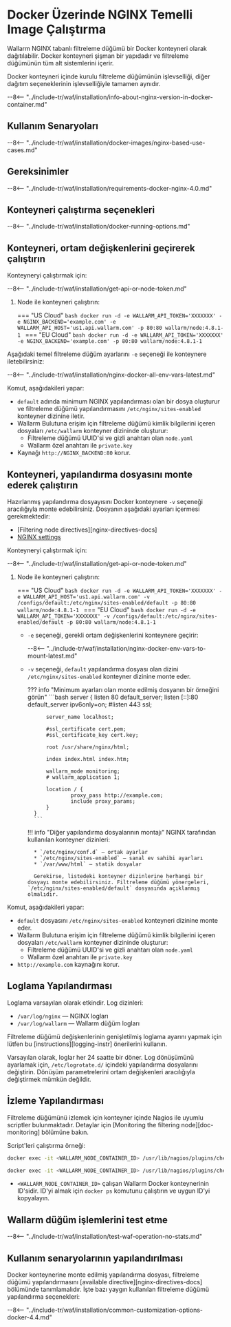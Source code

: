 # Docker Üzerinde NGINX Temelli Image Çalıştırma

Wallarm NGINX tabanlı filtreleme düğümü bir Docker konteyneri olarak dağıtılabilir. Docker konteyneri şişman bir yapıdadır ve filtreleme düğümünün tüm alt sistemlerini içerir.

Docker konteyneri içinde kurulu filtreleme düğümünün işlevselliği, diğer dağıtım seçeneklerinin işlevselliğiyle tamamen aynıdır.

--8<-- "../include-tr/waf/installation/info-about-nginx-version-in-docker-container.md"

## Kullanım Senaryoları

--8<-- "../include-tr/waf/installation/docker-images/nginx-based-use-cases.md"

## Gereksinimler

--8<-- "../include-tr/waf/installation/requirements-docker-nginx-4.0.md"

## Konteyneri çalıştırma seçenekleri

--8<-- "../include-tr/waf/installation/docker-running-options.md"

## Konteyneri, ortam değişkenlerini geçirerek çalıştırın 

Konteyneryi çalıştırmak için:

--8<-- "../include-tr/waf/installation/get-api-or-node-token.md"

1. Node ile konteyneri çalıştırın:

    === "US Cloud"
        ```bash
        docker run -d -e WALLARM_API_TOKEN='XXXXXXX' -e NGINX_BACKEND='example.com' -e WALLARM_API_HOST='us1.api.wallarm.com' -p 80:80 wallarm/node:4.8.1-1
        ```
    === "EU Cloud"
        ```bash
        docker run -d -e WALLARM_API_TOKEN='XXXXXXX' -e NGINX_BACKEND='example.com' -p 80:80 wallarm/node:4.8.1-1
        ```

Aşağıdaki temel filtreleme düğüm ayarlarını `-e` seçeneği ile konteynere iletebilirsiniz:

--8<-- "../include-tr/waf/installation/nginx-docker-all-env-vars-latest.md"

Komut, aşağıdakileri yapar:

* `default` adında minimum NGINX yapılandırması olan bir dosya oluşturur ve filtreleme düğümü yapılandırmasını `/etc/nginx/sites-enabled` konteyner dizinine iletir.
* Wallarm Bulutuna erişim için filtreleme düğümü kimlik bilgilerini içeren dosyaları `/etc/wallarm` konteyner dizininde oluşturur:
    * Filtreleme düğümü UUID'si ve gizli anahtarı olan `node.yaml`
    * Wallarm özel anahtarı ile `private.key`
* Kaynağı `http://NGINX_BACKEND:80` korur.

## Konteyneri, yapılandırma dosyasını monte ederek çalıştırın

Hazırlanmış yapılandırma dosyayısını Docker konteynere `-v` seçeneği aracılığıyla monte edebilirsiniz. Dosyanın aşağıdaki ayarları içermesi gerekmektedir:

* [Filtering node directives][nginx-directives-docs]
* [NGINX settings](https://nginx.org/en/docs/beginners_guide.html)

Konteyneryi çalıştırmak için:

--8<-- "../include-tr/waf/installation/get-api-or-node-token.md"

1. Node ile konteyneri çalıştırın:

    === "US Cloud"
        ```bash
        docker run -d -e WALLARM_API_TOKEN='XXXXXXX' -e WALLARM_API_HOST='us1.api.wallarm.com' -v /configs/default:/etc/nginx/sites-enabled/default -p 80:80 wallarm/node:4.8.1-1
        ```
    === "EU Cloud"
        ```bash
        docker run -d -e WALLARM_API_TOKEN='XXXXXXX' -v /configs/default:/etc/nginx/sites-enabled/default -p 80:80 wallarm/node:4.8.1-1
        ```

    * `-e` seçeneği, gerekli ortam değişkenlerini konteynere geçirir:

        --8<-- "../include-tr/waf/installation/nginx-docker-env-vars-to-mount-latest.md"
    
    * `-v` seçeneği, `default` yapılandırma dosyası olan dizini `/etc/nginx/sites-enabled` konteyner dizinine monte eder.

        ??? info "Minimum ayarları olan monte edilmiş dosyanın bir örneğini görün"
            ```bash
            server {
                listen 80 default_server;
                listen [::]:80 default_server ipv6only=on;
                #listen 443 ssl;

                server_name localhost;

                #ssl_certificate cert.pem;
                #ssl_certificate_key cert.key;

                root /usr/share/nginx/html;

                index index.html index.htm;

                wallarm_mode monitoring;
                # wallarm_application 1;

                location / {
                        proxy_pass http://example.com;
                        include proxy_params;
                }
            }
            ```

        !!! info "Diğer yapılandırma dosyalarının montajı"
            NGINX tarafından kullanılan konteyner dizinleri:

            * `/etc/nginx/conf.d` — ortak ayarlar
            * `/etc/nginx/sites-enabled` — sanal ev sahibi ayarları
            * `/var/www/html` — statik dosyalar

            Gerekirse, listedeki konteyner dizinlerine herhangi bir dosyayı monte edebilirsiniz. Filtreleme düğümü yönergeleri, `/etc/nginx/sites-enabled/default` dosyasında açıklanmış olmalıdır.

Komut, aşağıdakileri yapar:

* `default` dosyasını `/etc/nginx/sites-enabled` konteyneri dizinine monte eder.
* Wallarm Bulutuna erişim için filtreleme düğümü kimlik bilgilerini içeren dosyaları `/etc/wallarm` konteyner dizininde oluşturur:
    * Filtreleme düğümü UUID'si ve gizli anahtarı olan `node.yaml`
    * Wallarm özel anahtarı ile `private.key`
* `http://example.com` kaynağını korur.

## Loglama Yapılandırması

Loglama varsayılan olarak etkindir. Log dizinleri:

* `/var/log/nginx` — NGINX logları
* `/var/log/wallarm` — Wallarm düğüm logları

Filtreleme düğümü değişkenlerinin genişletilmiş loglama ayarını yapmak için lütfen bu [instructions][logging-instr] önerilerini kullanın.

Varsayılan olarak, loglar her 24 saatte bir döner. Log dönüşümünü ayarlamak için, `/etc/logrotate.d/` içindeki yapılandırma dosyalarını değiştirin. Dönüşüm parametrelerini ortam değişkenleri aracılığıyla değiştirmek mümkün değildir.

## İzleme Yapılandırması

Filtreleme düğümünü izlemek için konteyner içinde Nagios ile uyumlu scriptler bulunmaktadır. Detaylar için [Monitoring the filtering node][doc-monitoring] bölümüne bakın.

Script'leri çalıştırma örneği:

``` bash
docker exec -it <WALLARM_NODE_CONTAINER_ID> /usr/lib/nagios/plugins/check_wallarm_tarantool_timeframe -w 1800 -c 900
```

``` bash
docker exec -it <WALLARM_NODE_CONTAINER_ID> /usr/lib/nagios/plugins/check_wallarm_export_delay -w 120 -c 300
```

* `<WALLARM_NODE_CONTAINER_ID>` çalışan Wallarm Docker konteynerinin ID'sidir. ID'yi almak için `docker ps` komutunu çalıştırın ve uygun ID'yi kopyalayın.

## Wallarm düğüm işlemlerini test etme

--8<-- "../include-tr/waf/installation/test-waf-operation-no-stats.md"

## Kullanım senaryolarının yapılandırılması

Docker konteynerine monte edilmiş yapılandırma dosyası, filtreleme düğümü yapılandırmasını [available directive][nginx-directives-docs] bölümünde tanımlamalıdır. İşte bazı yaygın kullanılan filtreleme düğümü yapılandırma seçenekleri:

--8<-- "../include-tr/waf/installation/common-customization-options-docker-4.4.md"